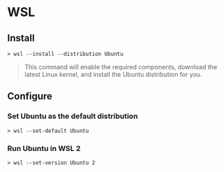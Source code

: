 # WSL

## Install

```
> wsl --install --distribution Ubuntu
```

> This command will enable the required components, download the latest Linux kernel, and install the Ubuntu distribution for you.

## Configure

### Set Ubuntu as the default distribution

```
> wsl --set-default Ubuntu
```

### Run Ubuntu in WSL 2

```
> wsl --set-version Ubuntu 2
```
